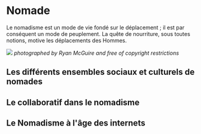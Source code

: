 # Nomade
Le nomadisme est un mode de vie fondé sur le déplacement ; il est par conséquent un mode de peuplement. La quête de nourriture, sous toutes notions, motive les déplacements des Hommes.

![]({{site.baseurl}}//nomade%20rabbit.jpg)
_photographed by Ryan McGuire and free of copyright restrictions_

## Les différents ensembles sociaux et culturels de nomades

## Le collaboratif dans le nomadisme

## Le Nomadisme à l'âge des internets
